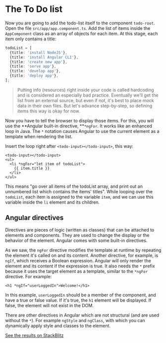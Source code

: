 # The To Do list

Now you are going to add the todo-list itself to the component `todo-root`. Open the file `src/app/app.component.ts`. Add the list of items inside the `AppComponent` class as an array of objects for each item. At this stage, each item only contains a title:

```typescript
todoList = [
  {title: 'install NodeJS'},
  {title: 'install Angular CLI'},
  {title: 'create new app'},
  {title: 'serve app'},
  {title: 'develop app'},
  {title: 'deploy app'},
];
```

> Putting info \(resources\) right inside your code is called hardcoding and is considered an especially bad practice. Eventually we'll get the list from an external source, but even if not, it's best to place mock data in their own files. But let's advance step-by-step, so defining items this way is okay for now.

Now you have to tell the browser to display those items. For this, you will use the **Angular built-in directive, **`*ngFor`. It works like an enhanced loop in Java. The `*` notation causes Angular to use the current element as a template when rendering the list.

Insert the loop right after `<todo-input></todo-input>`, this way:

```markup
<todo-input></todo-input>
<ul>
  <li *ngFor="let item of todoList">
    {{ item.title }}
  </li>
</ul>
```

This means "go over all items of the todoList array, and print out an unnumbered list which contains the items' titles". While looping over the `todoList`, each item is assigned to the variable `item`, and we can use this variable inside the `li` element and its children.

## Angular directives

Directives are pieces of logic \(written as classes\) that can be attached to elements and components. They are used to change the display or the behavior of the element. Angular comes with some built-in directives.

As we saw, the `ngFor` directive modifies the template at runtime by repeating the element it's called on and its content. Another directive, for example, is `ngIf`, which receives a Boolean expression. Angular will only render the element and its content if the expression is true. It also needs the `*` prefix because it uses the target element as a template, similar to the `*ngFor` directive. For example:

```markup
<h1 *ngIf="userLoggedIn">Welcome!</h1>
```

In this example, `userLoggedIn` should be a member of the component, and have a true or false value. If it's true, the `h1` element will be displayed. If false, the element will not exist in the DOM.

There are other directives in Angular which are not structural \(and are used without the `*`\). For example `ngStyle` and `ngClass`, with which you can dynamically apply style and classes to the element.

[See the results on StackBlitz](https://stackblitz.com/github/angularbootcamp/todo-list-tutorial-steps/tree/step-09_The_list)

